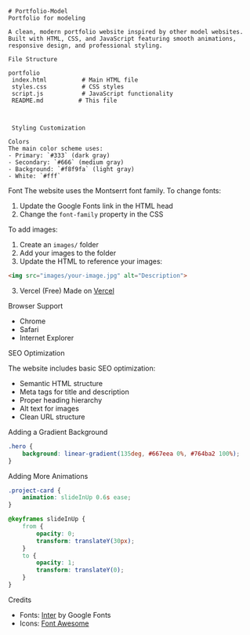 ```
# Portfolio-Model
Portfolio for modeling

A clean, modern portfolio website inspired by other model websites. Built with HTML, CSS, and JavaScript featuring smooth animations, responsive design, and professional styling.

File Structure

portfolio
 index.html          # Main HTML file
 styles.css          # CSS styles
 script.js           # JavaScript functionality
 README.md          # This file
```
```


 Styling Customization

Colors
The main color scheme uses:
- Primary: `#333` (dark gray)
- Secondary: `#666` (medium gray)
- Background: `#f8f9fa` (light gray)
- White: `#fff`

```

Font
The website uses the Montserrt font family. To change fonts:

1. Update the Google Fonts link in the HTML head
2. Change the `font-family` property in the CSS


To add images:
1. Create an `images/` folder
2. Add your images to the folder
3. Update the HTML to reference your images:

```html
<img src="images/your-image.jpg" alt="Description">
```

3. Vercel (Free)
 Made on [Vercel](https://vercel.com)


 Browser Support

- Chrome 
- Safari
- Internet Explorer



 SEO Optimization

The website includes basic SEO optimization:

- Semantic HTML structure
- Meta tags for title and description
- Proper heading hierarchy
- Alt text for images
- Clean URL structure


Adding a Gradient Background
```css
.hero {
    background: linear-gradient(135deg, #667eea 0%, #764ba2 100%);
}
```

Adding More Animations
```css
.project-card {
    animation: slideInUp 0.6s ease;
}

@keyframes slideInUp {
    from {
        opacity: 0;
        transform: translateY(30px);
    }
    to {
        opacity: 1;
        transform: translateY(0);
    }
}
```

Credits
- Fonts: [Inter](https://fonts.google.com/specimen/Inter) by Google Fonts
- Icons: [Font Awesome](https://fontawesome.com/)
